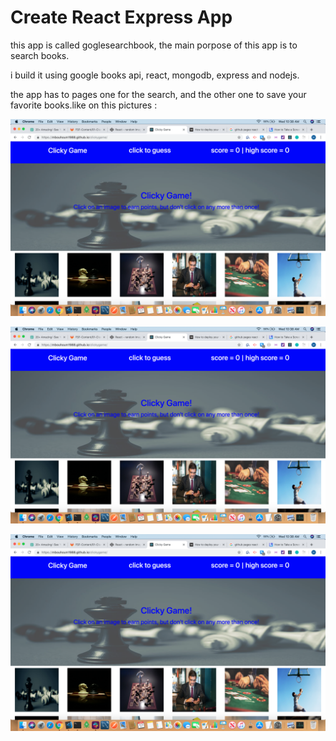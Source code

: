 # Create React Express App

this app is called goglesearchbook, the main porpose of this app is to search books.

i build it using google books api, react, mongodb, express and nodejs.

the app has to pages one for the search, and the other one to save your favorite books.like on this pictures : 


![react book search](https://github.com/mbouhoum1988/clickygame/blob/master/src/images/capture1.png)



![react book search](https://github.com/mbouhoum1988/clickygame/blob/master/src/images/capture1.png)



![react book search](https://github.com/mbouhoum1988/clickygame/blob/master/src/images/capture1.png)
